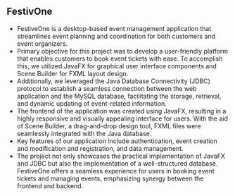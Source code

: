 <h2>FestivOne</h2>
<ul>
<li>FestiveOne is a desktop-based event management application that streamlines event planning and coordination for both customers and event organizers. </li>
<li>Primary objective for this project was to develop a user-friendly platform that enables customers to book event tickets with ease. To accomplish this, we utilized JavaFX for graphical user interface components and Scene Builder for FXML layout design. </li>
<li>Additionally, we leveraged the Java Database Connectivity (JDBC) protocol to establish a seamless connection between the web application and the MySQL database, facilitating the storage, retrieval, and dynamic updating of event-related information.</li>
<li>The frontend of the application was created using JavaFX, resulting in a highly responsive and visually appealing interface for users. With the aid of Scene Builder, a drag-and-drop design tool, FXML files were seamlessly integrated with the Java database.</li>
<li>Key features of our application include authentication, event creation and modification and registration, and data management.</li>
<li>The project not only showcases the practical implementation of JavaFX and JDBC but also the implementation of a well-structured database. FestiveOne offers a seamless experience for users in booking event tickets and managing events, emphasizing synergy between the frontend and backend.</li>
</ul>


